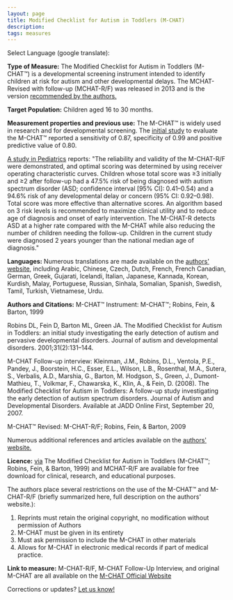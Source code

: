 ```yaml
---
layout: page
title: Modified Checklist for Autism in Toddlers (M-CHAT)
description:
tags: measures
---
```


Select Language (google translate):  

<div id="google_translate_element"></div><script type="text/javascript">
function googleTranslateElementInit() {
  new google.translate.TranslateElement({pageLanguage: 'en', layout: google.translate.TranslateElement.InlineLayout.SIMPLE, gaTrack: true, gaId: 'UA-64320648-1'}, 'google_translate_element');
}
</script><script type="text/javascript" src="//translate.google.com/translate_a/element.js?cb=googleTranslateElementInit"></script>  

**Type of Measure:**  The Modified Checklist for Autism in Toddlers (M-CHAT™) is a developmental screening instrument intended to identify children at risk for autism and other developmental delays.  The MCHAT-Revised with follow-up (MCHAT-R/F) was released in 2013 and is the version [recommended by the authors.](http://www.mchatscreen.com/Official_M-CHAT_Website.html)

**Target Population:** Children aged 16 to 30 months.

**Measurement properties and previous use:**  The M-CHAT™ is widely used in research and for developmental screening.  The [initial study](https://m-chat.org/_references/robins_jadd01.pdf) to evaluate the M-CHAT™ reported a sensitivity of 0.87, specificity of 0.99 and positive predictive value of 0.80.

[A study in Pediatrics](http://pediatrics.aappublications.org/content/early/2013/12/18/peds.2013-1813.abstract) reports: "The reliability and validity of the M-CHAT-R/F were demonstrated, and optimal scoring was determined by using receiver operating characteristic curves. Children whose total score was ≥3 initially and ≥2 after follow-up had a 47.5% risk of being diagnosed with autism spectrum disorder (ASD; confidence interval [95% CI]: 0.41–0.54) and a 94.6% risk of any developmental delay or concern (95% CI: 0.92–0.98). Total score was more effective than alternative scores. An algorithm based on 3 risk levels is recommended to maximize clinical utility and to reduce age of diagnosis and onset of early intervention. The M-CHAT-R detects ASD at a higher rate compared with the M-CHAT while also reducing the number of children needing the follow-up. Children in the current study were diagnosed 2 years younger than the national median age of diagnosis."

**Languages:** Numerous translations are made available on the [authors' website](http://www.mchatscreen.com/Official_M-CHAT_Website.html), including Arabic, Chinese, Czech, Dutch, French, French Canadian, German, Greek, Gujarati, Icelandi, Italian, Japanese, Kannada, Korean, Kurdish, Malay, Portuguese, Russian, Sinhala, Somalian, Spanish, Swedish, Tamil, Turkish, Vietnamese, Urdu. 

**Authors and Citations:**
M-CHAT™ Instrument:
M-CHAT™; Robins, Fein, & Barton, 1999

Robins DL, Fein D, Barton ML, Green JA. The Modified Checklist for Autism in Toddlers: an initial study investigating the early detection of autism and pervasive developmental disorders. Journal of autism and developmental disorders. 2001;31(2):131–144.

M-CHAT Follow-up interview:
Kleinman, J.M., Robins, D.L., Ventola, P.E., Pandey, J., Boorstein, H.C., Esser, E.L., Wilson, L.B., Rosenthal, M.A., Sutera, S., Verbalis, A.D., Marshia, G., Barton, M. Hodgson, S., Green, J., Dumont-Mathieu, T., Volkmar, F., Chawarska, K., Klin, A., & Fein, D. (2008). The Modified Checklist for Autism in Toddlers: A follow-up study investigating the early detection of autism spectrum disorders. Journal of Autism and Developmental Disorders. Available at JADD Online First, September 20, 2007.

M-CHAT™ Revised:
M-CHAT-R/F; Robins, Fein, & Barton, 2009

Numerous additional references and articles available on the [authors' website.](http://www.mchatscreen.com/Official_M-CHAT_Website.html)

**Licence:** [via](http://www.mchatscreen.com/Official_M-CHAT_Website.html) The Modified Checklist for Autism in Toddlers (M-CHAT™; Robins, Fein, & Barton, 1999) and MCHAT-R/F are available for free download for clinical, research, and educational purposes.

The authors place several restrictions on the use of the M-CHAT™ and M-CHAT-R/F (briefly summarized here, full description on the authors' website.):
1. Reprints must retain the original copyright, no modification without permission of Authors
2. M-CHAT must be given in its entirety
3. Must ask permission to include the M-CHAT in other materials
4. Allows for M-CHAT in electronic medical records if part of medical practice.

**Link to measure:**
M-CHAT-R/F, M-CHAT Follow-Up Interview, and original M-CHAT are all available on the 
[M-CHAT Official Website](http://www.mchatscreen.com/Official_M-CHAT_Website.html)

Corrections or updates? [Let us know!](http://disabilitymeasures.org/contact)
